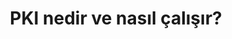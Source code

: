 ---
layout: medium-post
title: PKI nedir ve nasıl çalışır?
ext-url: https://medium.com/@gokhansengun/pki-nedir-ve-nas%C4%B1l-%C3%A7al%C4%B1%C5%9F%C4%B1r-6f71db7a609e
lang: tr
medium: yes
---